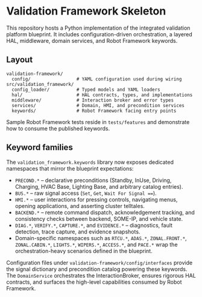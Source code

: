 # Validation Framework Skeleton

This repository hosts a Python implementation of the integrated validation platform
blueprint.  It includes configuration-driven orchestration, a layered HAL, middleware,
domain services, and Robot Framework keywords.

## Layout

```
validation-framework/
  config/                 # YAML configuration used during wiring
src/validation_framework/
  config_loader/          # Typed models and YAML loaders
  hal/                    # HAL contracts, types, and implementations
  middleware/             # Interaction broker and error types
  services/               # Domain, HMI, and precondition services
  keywords/               # Robot Framework facing entry points
```

Sample Robot Framework tests reside in `tests/features` and demonstrate how to
consume the published keywords.

## Keyword families

The `validation_framework.keywords` library now exposes dedicated namespaces that
mirror the blueprint expectations:

* `PRECOND.*` – declarative preconditions (Standby, InUse, Driving, Charging,
  HVAC Base, Lighting Base, and arbitrary catalog entries).
* `BUS.*` – raw signal access (`Set`, `Get`, `Wait For Signal ==`).
* `HMI.*` – user interactions for pressing controls, navigating menus, opening
  applications, and asserting cluster telltales.
* `BACKEND.*` – remote command dispatch, acknowledgement tracking, and
  consistency checks between backend, SOME-IP, and vehicle state.
* `DIAG.*`, `VERIFY.*`, `CAPTURE.*`, and `EVIDENCE.*` – diagnostics, fault
  detection, trace capture, and evidence snapshots.
* Domain-specific namespaces such as `RTCU.*`, `ADAS.*`, `ZONAL.FRONT.*`,
  `ZONAL.CABIN.*`, `LIGHTS.*`, `WIPERS.*`, `ACCESS.*`, and `PACE.*` wrap the
  orchestration-heavy scenarios defined in the blueprint.

Configuration files under `validation-framework/config/interfaces` provide the
signal dictionary and precondition catalog powering these keywords.  The
`DomainService` orchestrates the InteractionBroker, ensures rigorous HAL
contracts, and surfaces the high-level capabilities consumed by Robot Framework.
